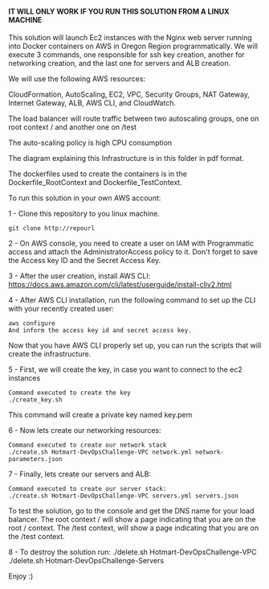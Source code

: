 #### IT WILL ONLY WORK IF YOU RUN THIS SOLUTION FROM A LINUX MACHINE ####

This solution will launch Ec2 instances with the Nginx web server running into Docker containers on AWS in Oregon Region programmatically.
We will execute 3 commands, one responsible for ssh key creation, another for networking creation, and the last one for servers and ALB creation.

We will use the following AWS resources:

CloudFormation, AutoScaling, EC2, VPC, Security Groups, NAT Gateway, Internet Gateway, ALB, AWS CLI, and CloudWatch.

The load balancer will route traffic between two autoscaling groups, one on root context / and another one on /test

The auto-scaling policy is high CPU consumption

The diagram explaining this Infrastructure is in this folder in pdf format. 

The dockerfiles used to create the containers is in the Dockerfile_RootContext and Dockerfile_TestContext.

To run this solution in your own AWS account:

1 - Clone this repository to you linux machine.
    
    git clone http://repourl

2 - On AWS console, you need to create a user on IAM with Programmatic access and attach the AdministratorAccess policy to it. 
    Don't forget to save the Access key ID and the Secret Access Key.

3 - After the user creation, install AWS CLI: https://docs.aws.amazon.com/cli/latest/userguide/install-cliv2.html

4 - After AWS CLI installation, run the following command to set up the CLI with your recently created user: 

    aws configure
    And inform the access key id and secret access key. 

Now that you have AWS CLI properly set up, you can run the scripts that will create the infrastructure.

5 - First, we will create the key, in case you want to connect to the ec2 instances
    
    Command executed to create the key
    ./create_key.sh
    
   This command will create a private key named key.pem 

6 - Now lets create our networking resources:

    Command executed to create our network stack
    ./create.sh Hotmart-DevOpsChallenge-VPC network.yml network-parameters.json 

7 - Finally, lets create our servers and ALB:

    Command executed to create our server stack:
    ./create.sh Hotmart-DevOpsChallenge-VPC servers.yml servers.json

To test the solution, go to the console and get the DNS name for your load balancer. The root context / will show a page indicating that you are on the root / context.
The /test context, will show a page indicating that you are on the /test context.


8 - To destroy the solution run:
    ./delete.sh Hotmart-DevOpsChallenge-VPC
    ./delete.sh Hotmart-DevOpsChallenge-Servers

Enjoy :)





